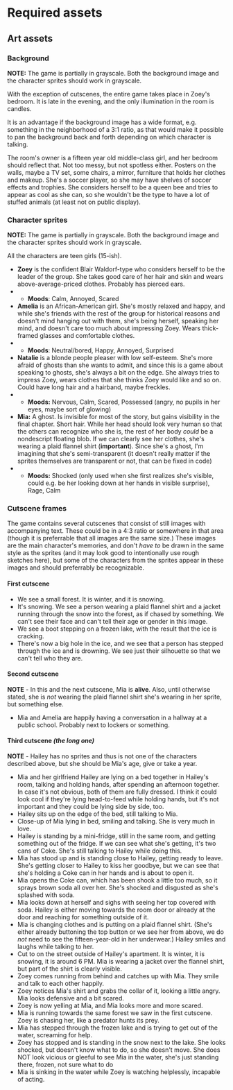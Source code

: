 # Required assets

## Art assets

### Background
**NOTE:** The game is partially in grayscale. Both the background image and the character sprites should work in grayscale.

With the exception of cutscenes, the entire game takes place in Zoey's bedroom. It is late in the evening, and the only illumination in the room is candles.

It is an advantage if the background image has a wide format, e.g. something in the neighborhood of a 3:1 ratio, as that would make it possible to pan the background back and forth depending on which character is talking.

The room's owner is a fifteen year old middle-class girl, and her bedroom should reflect that. Not too messy, but not spotless either. Posters on the walls, maybe a TV set, some chairs, a mirror, furniture that holds her clothes and makeup. She's a soccer player, so she may have shelves of soccer effects and trophies. She considers herself to be a queen bee and tries to appear as cool as she can, so she wouldn't be the type to have a lot of stuffed animals (at least not on public display).

### Character sprites
**NOTE:** The game is partially in grayscale. Both the background image and the character sprites should work in grayscale.

All the characters are teen girls (15-ish).

* **Zoey** is the confident Blair Waldorf-type who considers herself to be the leader of the group. She takes good care of her hair and skin and wears above-average-priced clothes. Probably has pierced ears.
* * **Moods**: Calm, Annoyed, Scared
* **Amelia** is an African-American girl. She's mostly relaxed and happy, and while she's friends with the rest of the group for historical reasons and doesn't mind hanging out with them, she's being herself, speaking her mind, and doesn't care too much about impressing Zoey. Wears thick-framed glasses and comfortable clothes.
* * **Moods**: Neutral/bored, Happy, Annoyed, Surprised
* **Natalie** is a blonde people pleaser with low self-esteem. She's more afraid of ghosts than she wants to admit, and since this is a game about speaking to ghosts, she's always a bit on the edge. She always tries to impress Zoey, wears clothes that she thinks Zoey would like and so on. Could have long hair and a hairband, maybe freckles.
* * **Moods:** Nervous, Calm, Scared, Possessed (angry, no pupils in her eyes, maybe sort of glowing)
* **Mia:** A ghost. Is invisible for most of the story, but gains visibility in the final chapter. Short hair. While her head should look very human so that the others can recognize who she is, the rest of her body *could* be a nondescript floating blob. If we can clearly see her clothes, she's wearing a plaid flannel shirt (**important**). Since she's a ghost, I'm imagining that she's semi-transparent (it doesn't really matter if the sprites themselves are transparent or not, that can be fixed in code)
* * **Moods:** Shocked (only used when she first realizes she's visible, could e.g. be her looking down at her hands in visible surprise), Rage, Calm 

### Cutscene frames
The game contains several cutscenes that consist of still images with accompanying text. These could be in a 4:3 ratio or somewhere in that area (though it is preferrable that all images are the same size.) These images are the main character's memories, and don't *have to* be drawn in the same style as the sprites (and it may look good to intentionally use rough sketches here), but some of the characters from the sprites appear in these images and should preferrably be recognizable.

#### First cutscene
* We see a small forest. It is winter, and it is snowing.
* It's snowing. We see a person wearing a plaid flannel shirt and a jacket running through the snow into the forest, as if chased by something. We can't see their face and can't tell their age or gender in this image.
* We see a boot stepping on a frozen lake, with the result that the ice is cracking.
* There's now a big hole in the ice, and we see that a person has stepped through the ice and is drowning. We see just their silhouette so that we can't tell who they are.

#### Second cutscene
**NOTE** - In this and the next cutscene, Mia is **alive**. Also, until otherwise stated, she is *not* wearing the plaid flannel shirt she's wearing in her sprite, but something else.

* Mia and Amelia are happily having a conversation in a hallway at a public school. Probably next to lockers or something.

#### Third cutscene *(the long one)*
**NOTE** - Hailey has no sprites and thus is not one of the characters described above, but she should be Mia's age, give or take a year.

* Mia and her girlfriend Hailey are lying on a bed together in Hailey's room, talking and holding hands, after spending an afternoon together. In case it's not obvious, both of them are fully dressed. I think it could look cool if they're lying head-to-feed while holding hands, but it's not important and they could be lying side by side, too.
* Hailey sits up on the edge of the bed, still talking to Mia.
* Close-up of Mia lying in bed, smiling and talking. She is very much in love.
* Hailey is standing by a mini-fridge, still in the same room, and getting something out of the fridge. If we can see what she's getting, it's two cans of Coke. She's still talking to Hailey while doing this.
* Mia has stood up and is standing close to Hailey, getting ready to leave. She's getting closer to Hailey to kiss her goodbye, but we can see that she's holding a Coke can in her hands and is about to open it.
* Mia opens the Coke can, which has been shook a little too much, so it sprays brown soda all over her. She's shocked and disgusted as she's splashed with soda.
* Mia looks down at herself and sighs with seeing her top covered with soda. Hailey is either moving towards the room door or already at the door and reaching for something outside of it.
* Mia is changing clothes and is putting on a plaid flannel shirt. (She's either already buttoning the top button or we see her from above, we do *not* need to see the fifteen-year-old in her underwear.) Hailey smiles and laughs while talking to her.
* Cut to on the street outside of Hailey's apartment. It is winter, it is snowing, it is around 6 PM. Mia is wearing a jacket over the flannel shirt, but part of the shirt is clearly visible.
* Zoey comes running from behind and catches up with Mia. They smile and talk to each other happily.
* Zoey notices Mia's shirt and grabs the collar of it, looking a little angry. Mia looks defensive and a bit scared.
* Zoey is now yelling at Mia, and Mia looks more and more scared.
* Mia is running towards the same forest we saw in the first cutscene. Zoey is chasing her, like a predator hunts its prey.
* Mia has stepped through the frozen lake and is trying to get out of the water, screaming for help.
* Zoey has stopped and is standing in the snow next to the lake. She looks shocked, but doesn't know what to do, so she doesn't move. She does NOT look vicious or gleeful to see Mia in the water, she's just standing there, frozen, not sure what to do
* Mia is sinking in the water while Zoey is watching helplessly, incapable of acting.